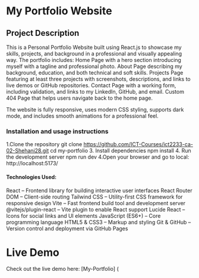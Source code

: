 # My Portfolio Website

## Project Description
This is a Personal Portfolio Website built using React.js to showcase my skills, projects, and background in a professional and visually appealing way.
The portfolio includes:
   Home Page with a hero section introducing myself with a tagline and professional photo.
   About Page describing my background, education, and both technical and soft skills.
   Projects Page featuring at least three projects with screenshots, descriptions, and links to live demos or GitHub repositories.
   Contact Page with a working form, including validation, and links to my LinkedIn, GitHub, and email.
   Custom 404 Page that helps users navigate back to the home page.

The website is fully responsive, uses modern CSS styling, supports dark mode, and includes smooth animations for a professional feel.

### Installation and usage instructions
1.Clone the repository
     git clone https://github.com/ICT-Courses/ict2233-ca-02-Shehani28.git
     cd my-portfolio 
3. Install dependencies
     npm install
4. Run the development server
    npm run dev
4.Open your browser and go to
   local:  http://localhost:5173/

#### Technologies Used:
React – Frontend library for building interactive user interfaces
React Router DOM – Client-side routing
Tailwind CSS – Utility-first CSS framework for responsive design
Vite – Fast frontend build tool and development server
@vitejs/plugin-react – Vite plugin to enable React support
Lucide React – Icons for social links and UI elements
JavaScript (ES6+) – Core programming language
HTML5 & CSS3 – Markup and styling
Git & GitHub – Version control and deployment via GitHub Pages
# Live Demo
Check out the live demo here: [My-Portfolio] (
